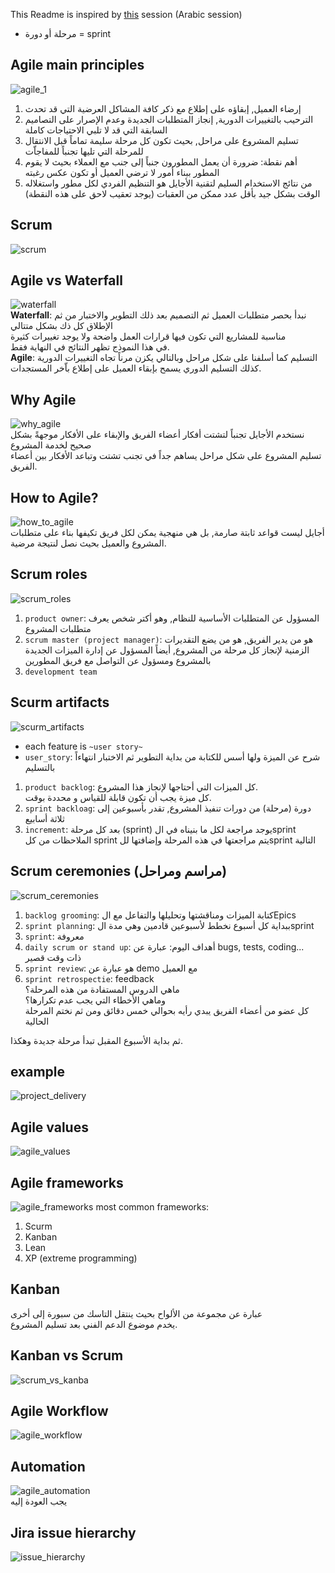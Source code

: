 This Readme is inspired by [this](https://www.youtube.com/watch?v=xb7AD9u1sNU&list=WL&index=57) session (Arabic session) 

* مرحلة أو دورة = sprint

## Agile main principles
![agile_1](./images/agile_1.png)</br>
1. إرضاء العميل, إبقاؤه على إطلاع مع ذكر كافة المشاكل العرضية التي قد تحدث
2. الترحيب بالتغييرات الدورية, إنجاز المتطلبات الجديدة وعدم الإصرار على التصاميم السابقة التي قد لا تلبي الاحتياجات كاملة
3. تسليم المشروع على مراحل, بحيث تكون كل مرحلة سليمة تماماً قبل الانتقال للمرحلة التي تليها تجنباً للمفاجاّت
4. أهم نقطة: ضرورة أن يعمل المطورون جنباً إلى جنب مع العملاء بحيث لا يقوم المطور ببناء أمور لا ترضي العميل أو تكون عكس رغبته
5. من نتائج الاستخدام السليم لتقنية الأجايل هو التنظيم الفردي لكل مطور واستغلاله الوقت بشكل جيد بأقل عدد ممكن من العقبات
(يوجد تعقيب لاحق على هذه النقطة)

## Scrum
![scrum](./images/agile_2.png)</br>

## Agile vs Waterfall
![waterfall](./images/agile_3.png)</br>
<b>Waterfall</b>: نبدأ بحصر متطلبات العميل ثم التصميم بعد ذلك التطوير والاختبار من ثم الإطلاق كل ذك بشكل متتالي</br>
مناسبة للمشاريع التي تكون فيها قرارات العمل واضحة ولا يوجد تغييرات كثيرة</br>
في هذا النموذج تظهر النتائج في النهاية فقط.</br>
<b>Agile</b>: التسليم كما أسلفنا على شكل مراحل وبالتالي يكزن مرناً تجاه التغييرات الدورية</br>
كذلك التسليم الدوري يسمح بإبقاء العميل على إطلاع باّخر المستجدات.</br>

## Why Agile
![why_agile](./images/agile_4.png)</br>
نستخدم الأجايل تجنباً لتشتت أفكار أعضاء الفريق والإبقاء على الأفكار موجهةً بشكل صحيح لخدمة المشروع</br>
تسليم المشروع على شكل مراحل يساهم جداً في تجنب تشتت وتباعد الأفكار بين أعضاء الفريق.</br>

## How to Agile?
![how_to_agile](./images/agile_5.png)</br>
أجايل ليست قواعد ثابتة صارمة, بل هي منهجية يمكن لكل فريق تكيفها بناء على متطلبات المشروع والعميل بحيث نصل لنتيجة مرضية.

## Scrum roles
![scrum_roles](./images/agile_6.png)</br>
1. `product owner`: المسؤول عن المتطلبات الأساسية للنظام, وهو أكتر شخص يعرف متطلبات المشروع
2. `scrum master (project manager)`: هو من يدير الفريق, هو من يضع التقديرات الزمنية لإنجاز كل مرحلة من المشروع, أيضاً المسؤول عن إدارة الميزات الجديدة بالمشروع ومسؤول عن التواصل مع فريق المطورين
3. `development team`

## Scurm artifacts
![scurm_artifacts](./images/agile_7.png)</br>
- each feature is `~user story~`
- `user_story`: شرح عن الميزة ولها أسس للكتابة من بداية التطوير ثم الاختبار انتهاءاً بالتسليم
1. `product backlog`: كل الميزات التي أحتاجها لإنجاز هذا المشروع.</br>
كل ميزة يجب أن تكون قابلة للقياس و محددة بوقت.</br>
2. `sprint backloag`: دورة (مرحلة) من دورات تنفيذ المشروع, تقدر بأسبوعين إلى ثلاثة أسابيع
3. `increment`: بعد كل مرحلة (sprint) يوجد مراجعة لكل ما بنيناه في الsprint</br>
الملاحظات من كل sprint يتم مراجعتها في هذه المرحلة وإضافتها للsprint التالية</br>

## Scrum ceremonies (مراسم ومراحل)
![scrum_ceremonies](./images/agile_8.png)</br>
1. `backlog grooming`: كتابة الميزات ومناقشتها وتحليلها والتفاعل مع الEpics
2. `sprint planning`: ببداية كل أسبوع نخطط لأسبوعين قادمين وهي مدة الsprint 
3. `sprint`: معروفة
4. `daily scrum or stand up`: أهداف اليوم: عبارة عن bugs, tests, coding...</br>
ذات وقت قصير
5. `sprint review`: هو عبارة عن demo مع العميل
6. `sprint retrospectie`: feedback</br>
ماهي الدروس المستفادة من هذه المرحلة؟</br>
وماهي الأخطاء التي يجب عدم تكرارها؟</br>
كل عضو من أعضاء الفريق يبدي رأيه بحوالي خمس دقائق ومن ثم نختم المرحلة الحالية</br>

ثم بداية الأسبوع المقبل تبدأ مرحلة جديدة وهكذا.

## example
![project_delivery](./images/agile_9.png)

## Agile values
![agile_values](./images/agile_10.png)

## Agile frameworks
![agile_frameworks](./images/agile_11.png)
most common frameworks:
1. Scurm
2. Kanban
3. Lean
4. XP (extreme programming)

## Kanban
عبارة عن مجموعة من الألواح بحيث ينتقل التاسك من سبورة إلى أخرى</br>
يخدم موضوع الدعم الفني بعد تسليم المشروع.

## Kanban vs Scrum
![scrum_vs_kanba](./images/agile_12.png)

## Agile Workflow
![agile_workflow](./images/agile_13.png)

## Automation
![agile_automation](./images/agile_14.png)</br>
يجب العودة إليه

## Jira issue hierarchy
![issue_hierarchy](./images/agile_15.png)

